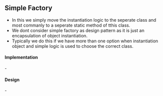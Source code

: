 <h2>Simple Factory</h2>

- In this we simply move the instantiation logic to the seperate class and most commanly to a seperate static method of tthis class.
- We dont consider simple factory as design  pattern as it is just an encapsulation of object instantiation.
- Typically we do this if we have more than one option when instantiation object and simple logic is used to choose the correct class.

<h4>Implementation</h4>
-


<h4>Design</h4>
-
